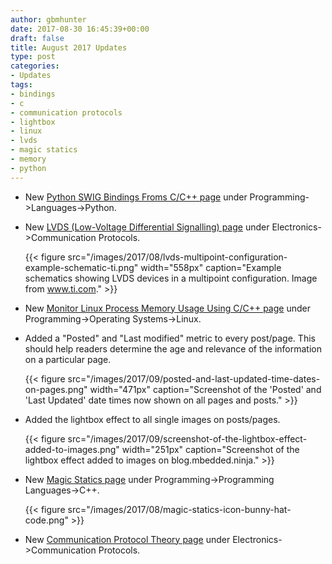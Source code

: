 ```yaml
---
author: gbmhunter
date: 2017-08-30 16:45:39+00:00
draft: false
title: August 2017 Updates
type: post
categories:
- Updates
tags:
- bindings
- c
- communication protocols
- lightbox
- linux
- lvds
- magic statics
- memory
- python
---
```



* New [Python SWIG Bindings Froms C/C++ page](/programming/languages/python/python-swig-bindings-from-cplusplus) under Programming->Languages->Python.

* New [LVDS (Low-Voltage Differential Signalling) page](/electronics/communication-protocols/lvds-low-voltage-differential-signalling) under Electronics->Communication Protocols.  

	{{< figure src="/images/2017/08/lvds-multipoint-configuration-example-schematic-ti.png" width="558px" caption="Example schematics showing LVDS devices in a multipoint configuration. Image from www.ti.com."  >}}

* New [Monitor Linux Process Memory Usage Using C/C++ page](/programming/operating-systems/linux/monitor-linux-process-memory-usage-using-c-cpp) under Programming->Operating Systems->Linux.
* Added a "Posted" and "Last modified" metric to every post/page. This should help readers determine the age and relevance of the information on a particular page.  

	{{< figure src="/images/2017/09/posted-and-last-updated-time-dates-on-pages.png" width="471px" caption="Screenshot of the 'Posted' and 'Last Updated' date times now shown on all pages and posts."  >}}

* Added the lightbox effect to all single images on posts/pages.  

	{{< figure src="/images/2017/09/screenshot-of-the-lightbox-effect-added-to-images.png" width="251px" caption="Screenshot of the lightbox effect added to images on blog.mbedded.ninja."  >}}

* New [Magic Statics page](/programming/languages/c-plus-plus/magic-statics) under Programming->Programming Languages->C++.  

	{{< figure src="/images/2017/08/magic-statics-icon-bunny-hat-code.png"   >}}

* New [Communication Protocol Theory page](/electronics/communication-protocols/communication-protocol-theory) under Electronics->Communication Protocols.
